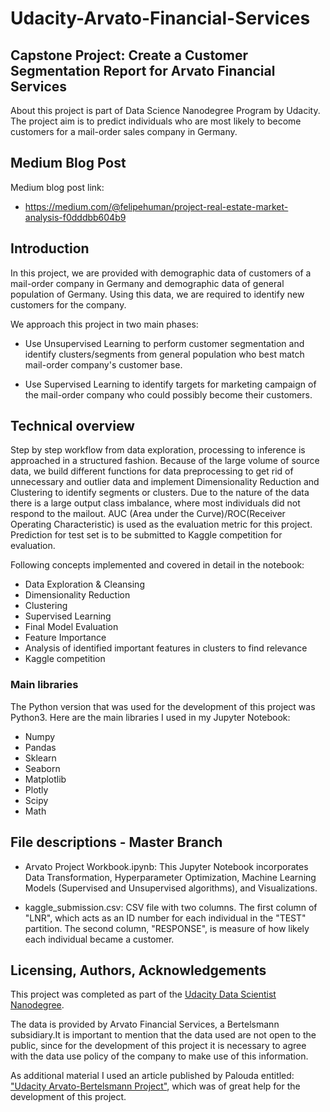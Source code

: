 # Udacity-Arvato-Financial-Services

## Capstone Project: Create a Customer Segmentation Report for Arvato Financial Services
About this project is part of Data Science Nanodegree Program by Udacity. The project aim is to predict individuals who are most likely to become customers for a mail-order sales company in Germany.

## Medium Blog Post
Medium blog post link:
- https://medium.com/@felipehuman/project-real-estate-market-analysis-f0dddbb604b9

## Introduction

In this project, we are provided with demographic data of customers of a mail-order company in Germany and demographic data of general population of Germany. Using this data, we are required to identify new customers for the company.

We approach this project in two main phases:

- Use Unsupervised Learning to perform customer segmentation and identify clusters/segments from general population who best match mail-order company's customer base.

- Use Supervised Learning to identify targets for marketing campaign of the mail-order company who could possibly become their customers.

## Technical overview

Step by step workflow from data exploration, processing to inference is approached in a structured fashion. Because of the large volume of source data, we build different functions for data preprocessing to get rid of unnecessary and outlier data and implement Dimensionality Reduction and Clustering to identify segments or clusters. Due to the nature of the data there is a large output class imbalance, where most individuals did not respond to the mailout. AUC (Area under the Curve)/ROC(Receiver Operating Characteristic) is used as the evaluation metric for this project. Prediction for test set is to be submitted to Kaggle competition for evaluation.

Following concepts implemented and covered in detail in the notebook:

- Data Exploration & Cleansing
- Dimensionality Reduction
- Clustering
- Supervised Learning
- Final Model Evaluation
- Feature Importance
- Analysis of identified important features in clusters to find relevance
- Kaggle competition

### Main libraries
The Python version that was used for the development of this project was Python3. Here are the main libraries I used in my Jupyter Notebook:

- Numpy
- Pandas
- Sklearn
- Seaborn
- Matplotlib
- Plotly
- Scipy
- Math

## File descriptions - Master Branch
- Arvato Project Workbook.ipynb: This Jupyter Notebook incorporates Data Transformation, Hyperparameter Optimization, Machine Learning Models (Supervised and Unsupervised algorithms), and Visualizations.

- kaggle_submission.csv: CSV file with two columns. The first column of "LNR", which acts as an ID number for each individual in the "TEST" partition. The second column, "RESPONSE", is measure of how likely each individual became a customer.

## Licensing, Authors, Acknowledgements
This project was completed as part of the [Udacity Data Scientist Nanodegree](https://www.udacity.com/course/data-scientist-nanodegree--nd025).

The data is provided by Arvato Financial Services, a Bertelsmann subsidiary.It is important to mention that the data used are not open to the public, since for the development of this project it is necessary to agree with the data use policy of the company to make use of this information.

As additional material I used an article published by Palouda entitled: ["Udacity Arvato-Bertelsmann Project"](https://cpalouda.medium.com/udacity-arvato-bertelsmann-project-789d20bf8513), which was of great help for the development of this project. 


